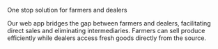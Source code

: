 One stop solution for farmers and dealers

Our web app bridges the gap between farmers and dealers, facilitating direct sales and eliminating intermediaries. Farmers can sell produce efficiently while dealers access fresh goods directly from the source.
